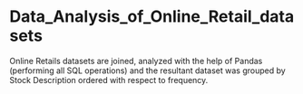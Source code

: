 # Data_Analysis_of_Online_Retail_datasets
Online Retails datasets are joined, analyzed with the help of Pandas (performing all SQL operations) and the resultant dataset was grouped by Stock Description ordered with respect to frequency.

